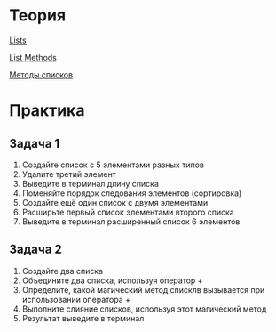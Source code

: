 # Теория
[Lists](https://www.w3schools.com/python/python_lists.asp)

[List Methods](https://www.w3schools.com/python/python_lists_methods.asp)

[Методы списков](https://pythonworld.ru/tipy-dannyx-v-python/spiski-list-funkcii-i-metody-spiskov.html)

# Практика

## Задача 1

1. Создайте список с 5 элементами разных типов
2. Удалите третий элемент
3. Выведите в терминал длину списка
4. Поменяйте порядок следования элементов (сортировка)
5. Создайте ещё один список с двумя элементами
6. Расширьте первый список элементами второго списка
7. Выведите в терминал расширенный список 6 элементов

## Задача 2

1. Создайте два списка
2. Объедините два списка, используя оператор +
3. Определите, какой магический метод списклв вызывается при использовании оператора +
4. Выполните слияние списков, используя этот магический метод
5. Результат выведите в терминал
